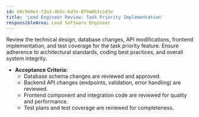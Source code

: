 ```yaml
---
id: b8c9d0e1-f2a3-4b5c-6d7e-8f9a0b1c2d3e
title: 'Lead Engineer Review: Task Priority Implementation'
responsibleArea: Lead Software Engineer
---
```

Review the technical design, database changes, API modifications, frontend implementation, and test coverage for the task priority feature. Ensure adherence to architectural standards, coding best practices, and overall system integrity.

*   **Acceptance Criteria:**
    *   Database schema changes are reviewed and approved.
    *   Backend API changes (endpoints, validation, error handling) are reviewed.
    *   Frontend component and integration code are reviewed for quality and performance.
    *   Test plans and test coverage are reviewed for completeness.